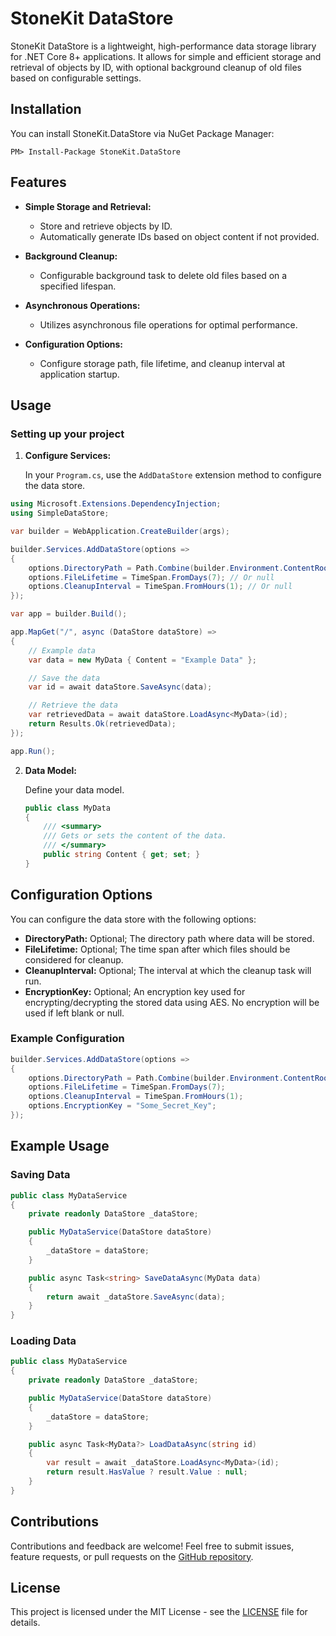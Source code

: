 # StoneKit DataStore

StoneKit DataStore is a lightweight, high-performance data storage library for .NET Core 8+ applications. 
It allows for simple and efficient storage and retrieval of objects by ID, with optional background cleanup of old files based on configurable settings.

## Installation

You can install StoneKit.DataStore via NuGet Package Manager:

```
PM> Install-Package StoneKit.DataStore
```

## Features

- **Simple Storage and Retrieval:**
  - Store and retrieve objects by ID.
  - Automatically generate IDs based on object content if not provided.

- **Background Cleanup:**
  - Configurable background task to delete old files based on a specified lifespan.

- **Asynchronous Operations:**
  - Utilizes asynchronous file operations for optimal performance.

- **Configuration Options:**
  - Configure storage path, file lifetime, and cleanup interval at application startup.

## Usage

### Setting up your project

1. **Configure Services:**

   In your `Program.cs`, use the `AddDataStore` extension method to configure the data store.

```csharp
using Microsoft.Extensions.DependencyInjection;
using SimpleDataStore;

var builder = WebApplication.CreateBuilder(args);

builder.Services.AddDataStore(options =>
{
    options.DirectoryPath = Path.Combine(builder.Environment.ContentRootPath, "DataStore"); // Or null
    options.FileLifetime = TimeSpan.FromDays(7); // Or null
    options.CleanupInterval = TimeSpan.FromHours(1); // Or null
});

var app = builder.Build();

app.MapGet("/", async (DataStore dataStore) =>
{
    // Example data
    var data = new MyData { Content = "Example Data" };

    // Save the data
    var id = await dataStore.SaveAsync(data);

    // Retrieve the data
    var retrievedData = await dataStore.LoadAsync<MyData>(id);
    return Results.Ok(retrievedData);
});

app.Run();
```

2. **Data Model:**

   Define your data model.

   ```csharp
   public class MyData
   {
       /// <summary>
       /// Gets or sets the content of the data.
       /// </summary>
       public string Content { get; set; }
   }
   ```

## Configuration Options

You can configure the data store with the following options:

- **DirectoryPath:** Optional; The directory path where data will be stored.
- **FileLifetime:** Optional; The time span after which files should be considered for cleanup.
- **CleanupInterval:** Optional; The interval at which the cleanup task will run.
- **EncryptionKey:** Optional; An encryption key used for encrypting/decrypting the stored data using AES. No encryption will be used if left blank or null.

### Example Configuration

```csharp
builder.Services.AddDataStore(options =>
{
    options.DirectoryPath = Path.Combine(builder.Environment.ContentRootPath, "DataStore");
    options.FileLifetime = TimeSpan.FromDays(7);
    options.CleanupInterval = TimeSpan.FromHours(1);
    options.EncryptionKey = "Some_Secret_Key";
});
```

## Example Usage

### Saving Data

```csharp
public class MyDataService
{
    private readonly DataStore _dataStore;

    public MyDataService(DataStore dataStore)
    {
        _dataStore = dataStore;
    }

    public async Task<string> SaveDataAsync(MyData data)
    {
        return await _dataStore.SaveAsync(data);
    }
}
```

### Loading Data

```csharp
public class MyDataService
{
    private readonly DataStore _dataStore;

    public MyDataService(DataStore dataStore)
    {
        _dataStore = dataStore;
    }

    public async Task<MyData?> LoadDataAsync(string id)
    {
        var result = await _dataStore.LoadAsync<MyData>(id);
        return result.HasValue ? result.Value : null;
    }
}
```

## Contributions

Contributions and feedback are welcome! Feel free to submit issues, feature requests, or pull requests on the [GitHub repository](https://github.com/desmati/StoneKit/).

## License

This project is licensed under the MIT License - see the [LICENSE](LICENSE) file for details.